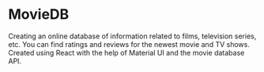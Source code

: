 # MovieDB
Creating an online database of information related to films, television series, etc. You can find ratings and reviews for the newest movie and TV shows.
Created using React with the help of Material UI and the movie database API.


